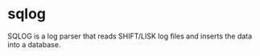 # sqlog
SQLOG is a log parser that reads SHIFT/LISK log files and inserts the data into a database.
